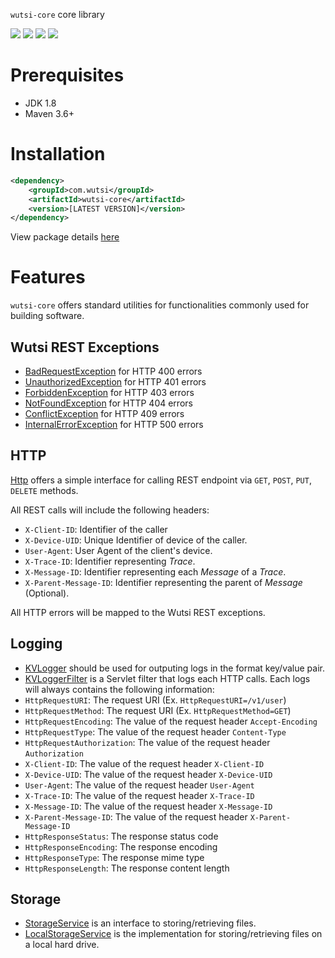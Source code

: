 `wutsi-core` core library


![](https://github.com/wutsi/wutsi-core/workflows/build/badge.svg)
![](https://img.shields.io/badge/jdk-1.8-brightgreen.svg)
![](https://img.shields.io/badge/language-kotlin-blue.svg)
![](https://img.shields.io/badge/maven-3.6+-blue)



# Prerequisites
- JDK 1.8
- Maven 3.6+ 


# Installation
```xml
<dependency>
    <groupId>com.wutsi</groupId>
    <artifactId>wutsi-core</artifactId>
    <version>[LATEST VERSION]</version>
</dependency>
```

View package details [here](https://github.com/wutsi/wutsi-core/packages)

# Features
`wutsi-core` offers standard utilities for functionalities commonly used for building software.

## Wutsi REST Exceptions
- [BadRequestException](https://github.com/wutsi/wutsi-core/blob/master/src/main/kotlin/com/wutsi/core/exception/BadRequestException.kt) for HTTP 400 errors
- [UnauthorizedException](https://github.com/wutsi/wutsi-core/blob/master/src/main/kotlin/com/wutsi/core/exception/UnauthorizedException.kt) for HTTP 401 errors
- [ForbiddenException](https://github.com/wutsi/wutsi-core/blob/master/src/main/kotlin/com/wutsi/core/exception/ForbiddenException.kt) for HTTP 403 errors
- [NotFoundException](https://github.com/wutsi/wutsi-core/blob/master/src/main/kotlin/com/wutsi/core/exception/NotFoundException.kt) for HTTP 404 errors
- [ConflictException](https://github.com/wutsi/wutsi-core/blob/master/src/main/kotlin/com/wutsi/core/exception/ConflictException.kt) for HTTP 409 errors
- [InternalErrorException](https://github.com/wutsi/wutsi-core/blob/master/src/main/kotlin/com/wutsi/core/exception/InternalErrorException.kt) for HTTP 500 errors
 
## HTTP
[Http](https://github.com/wutsi/wutsi-core/blob/master/src/main/kotlin/com/wutsi/core/http/Http.kt)
offers a simple interface for calling REST endpoint via `GET`, `POST`, `PUT`, `DELETE` methods.

All REST calls will include the following headers: 
- `X-Client-ID`: Identifier of the caller
- `X-Device-UID`: Unique Identifier of device of the caller.
- `User-Agent`: User Agent of the client's device.
- `X-Trace-ID`: Identifier representing *Trace*.
- `X-Message-ID`: Identifier representing each *Message* of a *Trace*.
- `X-Parent-Message-ID`: Identifier representing the parent of *Message* (Optional).

All HTTP errors will be mapped to the Wutsi REST exceptions.
 
## Logging
- [KVLogger](https://github.com/wutsi/wutsi-core/blob/master/src/main/kotlin/com/wutsi/core/logging/KVLogger.kt)
should be used for outputing logs in the format key/value pair.
- [KVLoggerFilter](https://github.com/wutsi/wutsi-core/blob/master/src/main/kotlin/com/wutsi/core/logging/KVLoggerFilter.kt)
is a Servlet filter that logs each HTTP calls. Each logs will always contains the following information:
 - `HttpRequestURI`: The request URI (Ex. `HttpRequestURI=/v1/user`)
 - `HttpRequestMethod`: The request URI (Ex. `HttpRequestMethod=GET`)
 - `HttpRequestEncoding`: The value of the request header `Accept-Encoding`
 - `HttpRequestType`: The value of the request header `Content-Type`
 - `HttpRequestAuthorization`: The value of the request header `Authorization` 
 - `X-Client-ID`: The value of the request header `X-Client-ID`
 - `X-Device-UID`: The value of the request header `X-Device-UID`
 - `User-Agent`: The value of the request header `User-Agent`
 - `X-Trace-ID`: The value of the request header `X-Trace-ID`
 - `X-Message-ID`: The value of the request header `X-Message-ID`
 - `X-Parent-Message-ID`: The value of the request header `X-Parent-Message-ID`
 - `HttpResponseStatus`: The response status code
 - `HttpResponseEncoding`: The response encoding
 - `HttpResponseType`: The response mime type
 - `HttpResponseLength`: The response content length
 
## Storage
- [StorageService](https://github.com/wutsi/wutsi-core/blob/master/src/main/kotlin/com/wutsi/core/storage/StorageService.kt)
is an interface to storing/retrieving files.
- [LocalStorageService](https://github.com/wutsi/wutsi-core/blob/master/src/main/kotlin/com/wutsi/core/storage/StorageService.kt)
is the implementation for storing/retrieving files on a local hard drive.

 
